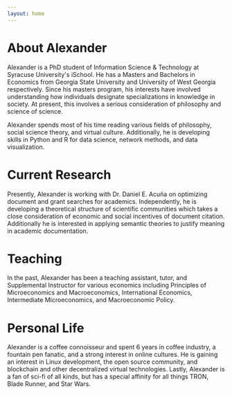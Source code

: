 ```yaml
---
layout: home
---
```

# About Alexander

Alexander is a PhD student of Information Science & Technology at Syracuse University's iSchool. He has a Masters and Bachelors in Economics from Georgia State University and University of West Georgia respectively. Since his masters program, his interests have involved understanding how individuals designate specializations in knowledge in society. At present, this involves a serious consideration of philosophy and science of science.

Alexander spends most of his time reading various fields of philosophy, social science theory, and virtual culture. Additionally, he is developing skills in Python and R for data science, network methods, and data visualization.

# Current Research

Presently, Alexander is working with Dr. Daniel E. Acuña on optimizing document and grant searches for academics. Independently, he is developing a theoretical structure of scientific communities which takes a close consideration of economic and social incentives of document citation. Additionally he is interested in applying semantic theories to justify meaning in academic documentation.

# Teaching

In the past, Alexander has been a teaching assistant, tutor, and Supplemental Instructor for various economics including Principles of Microeconomics and Macroeconomics, International Economics, Intermediate Microeconomics, and Macroeconomic Policy.

# Personal Life

Alexander is a coffee connoisseur and spent 6 years in coffee industry, a fountain pen fanatic, and a strong interest in online cultures. He is gaining an interest in Linux development, the open source community, and blockchain and other decentralized virtual technologies. Lastly, Alexander is a fan of sci-fi of all kinds, but has a special affinity for all things TRON, Blade Runner, and Star Wars.

